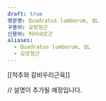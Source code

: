 ```yaml
---
draft: true
영문명: Quadratus lumborum, QL
구용어: 요방형근
신용어: 허리네모근
aliases:
  - Quadratus lumborum, QL
  - 요방형근
---
```


[[척추와 갈비우리근육]]

// 설명이 추가될 예정입니다.
